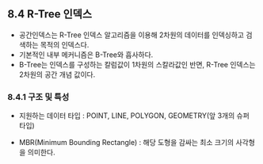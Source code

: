 ## 8.4 R-Tree 인덱스

- 공간인덱스는 R-Tree 인덱스 알고리즘을 이용해 2차원의 데이터를 인덱싱하고 검색하는 목적의 인덱스다.
- 기본적인 내부 메커니즘은 B-Tree와 흡사하다.
- B-Tree는 인덱스를 구성하는 칼럼값이 1차원의 스칼라값인 반면, R-Tree 인덱스는 2차원의 공간 개념 값이다.

### 8.4.1 구조 및 특성

- 지원하는 데이터 타입 : POINT, LINE, POLYGON, GEOMETRY(앞 3개의 슈퍼 타입)

- MBR(Minimum Bounding Rectangle) : 해당 도형을 감싸는 최소 크기의 사각형을 의미한다.

